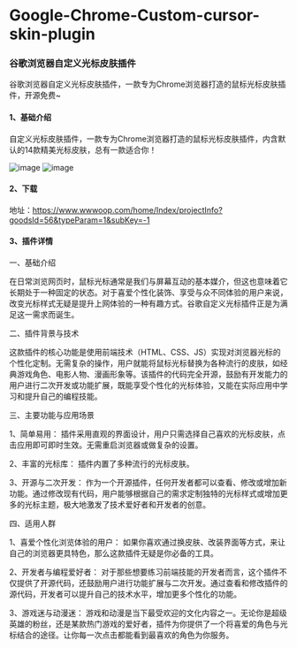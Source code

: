 # Google-Chrome-Custom-cursor-skin-plugin

### 谷歌浏览器自定义光标皮肤插件

谷歌浏览器自定义光标皮肤插件，一款专为Chrome浏览器打造的鼠标光标皮肤插件，开源免费~

#### 1、基础介绍

自定义光标皮肤插件，一款专为Chrome浏览器打造的鼠标光标皮肤插件，内含默认的14款精美光标皮肤，总有一款适合你！

![image](https://github.com/user-attachments/assets/1541a652-59dc-41ba-8815-953473ab993b)
![image](https://github.com/user-attachments/assets/a70b2d25-d92b-478f-b794-a30c8ca24865)

#### 2、下载

地址：https://www.wwwoop.com/home/Index/projectInfo?goodsId=56&typeParam=1&subKey=-1

#### 3、插件详情

一、基础介绍

在日常浏览网页时，鼠标光标通常是我们与屏幕互动的基本媒介，但这也意味着它长期处于一种固定的状态。对于喜爱个性化装饰、享受与众不同体验的用户来说，改变光标样式无疑是提升上网体验的一种有趣方式。谷歌自定义光标插件正是为满足这一需求而诞生。

二、插件背景与技术

这款插件的核心功能是使用前端技术（HTML、CSS、JS）实现对浏览器光标的个性化定制。无需复杂的操作，用户就能将鼠标光标替换为各种流行的皮肤，如经典游戏角色、电影人物、漫画形象等。该插件的代码完全开源，鼓励有开发能力的用户进行二次开发或功能扩展，既能享受个性化的光标体验，又能在实际应用中学习和提升自己的编程技能。

三、主要功能与应用场景

1、简单易用： 插件采用直观的界面设计，用户只需选择自己喜欢的光标皮肤，点击应用即可即时生效。无需重启浏览器或做复杂的设置。

2、丰富的光标库： 插件内置了多种流行的光标皮肤。

3、开源与二次开发： 作为一个开源插件，任何开发者都可以查看、修改或增加新功能。通过修改现有代码，用户能够根据自己的需求定制独特的光标样式或增加更多的光标主题，极大地激发了技术爱好者和开发者的创意。

四、适用人群

1、喜爱个性化浏览体验的用户： 如果你喜欢通过换皮肤、改装界面等方式，来让自己的浏览器更具特色，那么这款插件无疑是你必备的工具。

2、开发者与编程爱好者： 对于那些想要练习前端技能的开发者而言，这个插件不仅提供了开源代码，还鼓励用户进行功能扩展与二次开发。通过查看和修改插件的源代码，开发者可以提升自己的技术水平，增加更多个性化的功能。

3、游戏迷与动漫迷： 游戏和动漫是当下最受欢迎的文化内容之一。无论你是超级英雄的粉丝，还是某款热门游戏的爱好者，插件为你提供了一个将喜爱的角色与光标结合的途径。让你每一次点击都能看到最喜欢的角色为你服务。
